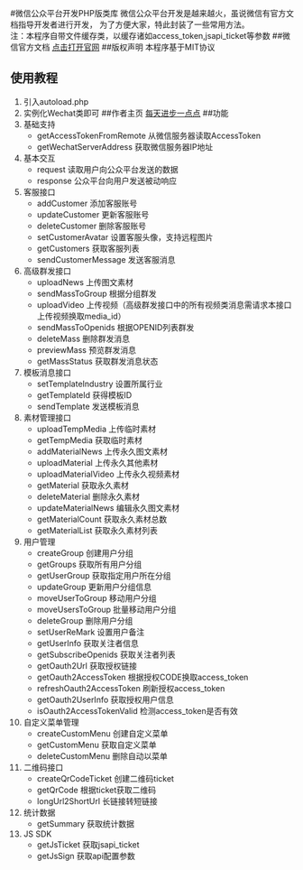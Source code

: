#微信公众平台开发PHP版类库
微信公众平台开发是越来越火，虽说微信有官方文档指导开发者进行开发， 为了方便大家，特此封装了一些常用方法。    
注：本程序自带文件缓存类，以缓存诸如access_token,jsapi_ticket等参数
##微信官方文档
[点击打开官网](http://mp.weixin.qq.com/wiki/home/index.html "微信公众平台官网")
##版权声明
本程序基于MIT协议
## 使用教程
1. 引入autoload.php
2. 实例化Wechat类即可
##作者主页
[每天进步一点点](http://www.ddhigh.com "每天进步一点点")
##功能
1. 基础支持
    + getAccessTokenFromRemote 从微信服务器读取AccessToken
    + getWechatServerAddress 获取微信服务器IP地址
2. 基本交互
    + request 读取用户向公众平台发送的数据
    + response 公众平台向用户发送被动响应
3. 客服接口
    + addCustomer 添加客服账号
    + updateCustomer 更新客服账号
    + deleteCustomer 删除客服账号
    + setCustomerAvatar 设置客服头像，支持远程图片
    + getCustomers 获取客服列表
    + sendCustomerMessage 发送客服消息
4. 高级群发接口
    + uploadNews 上传图文素材
    + sendMassToGroup 根据分组群发
    + uploadVideo 上传视频（高级群发接口中的所有视频类消息需请求本接口上传视频换取media_id）
    + sendMassToOpenids 根据OPENID列表群发
    + deleteMass 删除群发消息
    + previewMass 预览群发消息
    + getMassStatus 获取群发消息状态
5. 模板消息接口
    + setTemplateIndustry 设置所属行业
    + getTemplateId 获得模板ID
    + sendTemplate 发送模板消息
6. 素材管理接口
    + uploadTempMedia 上传临时素材
    + getTempMedia 获取临时素材
    + addMaterialNews 上传永久图文素材
    + uploadMaterial 上传永久其他素材
    + uploadMaterialVideo 上传永久视频素材
    + getMaterial 获取永久素材
    + deleteMaterial 删除永久素材
    + updateMaterialNews 编辑永久图文素材
    + getMaterialCount 获取永久素材总数
    + getMaterialList 获取永久素材列表
7. 用户管理
    + createGroup 创建用户分组
    + getGroups 获取所有用户分组
    + getUserGroup 获取指定用户所在分组
    + updateGroup 更新用户分组信息
    + moveUserToGroup 移动用户分组
    + moveUsersToGroup 批量移动用户分组
    + deleteGroup 删除用户分组
    + setUserReMark 设置用户备注
    + getUserInfo 获取关注者信息
    + getSubscribeOpenids 获取关注者列表
    + getOauth2Url 获取授权链接
    + getOauth2AccessToken 根据授权CODE换取access_token
    + refreshOauth2AccessToken 刷新授权access_token
    + getOauth2UserInfo 获取授权用户信息
    + isOauth2AccessTokenValid 检测access_token是否有效
8. 自定义菜单管理
    + createCustomMenu 创建自定义菜单
    + getCustomMenu 获取自定义菜单
    + deleteCustomMenu 删除自动以菜单
9. 二维码接口
    + createQrCodeTicket 创建二维码ticket
    + getQrCode 根据ticket获取二维码
    + longUrl2ShortUrl 长链接转短链接
10. 统计数据
    + getSummary 获取统计数据
11. JS SDK
    + getJsTicket 获取jsapi_ticket
    + getJsSign 获取api配置参数